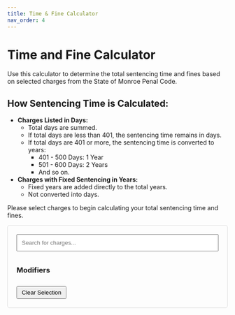 ```yaml
---
title: Time & Fine Calculator
nav_order: 4
---
```


# Time and Fine Calculator

Use this calculator to determine the total sentencing time and fines based on selected charges from the State of Monroe Penal Code.

## How Sentencing Time is Calculated:

- **Charges Listed in Days:**
  - Total days are summed.
  - If total days are less than 401, the sentencing time remains in days.
  - If total days are 401 or more, the sentencing time is converted to years:
    - 401 - 500 Days: 1 Year
    - 501 - 600 Days: 2 Years
    - And so on.
- **Charges with Fixed Sentencing in Years:**
  - Fixed years are added directly to the total years.
  - Not converted into days.

Please select charges to begin calculating your total sentencing time and fines.

<div id="calculator">
  <input type="text" id="search" placeholder="Search for charges...">
  <div id="searchResults"></div>
  <div id="selectedCharges"></div>
  <h3>Modifiers</h3>
  <div id="modifiers"></div>
  <div id="totalSentence"></div>
  <div id="totalFine"></div>
  <button id="clearButton">Clear Selection</button>
</div>

<script>
const penalCode = [
  { code: "P.C. 1101", name: "Capital Murder", maxTime: "HUT", maxFine: "N/A", timeUnit: "years" },
  { code: "P.C. 1102", name: "Cannibalism", maxTime: "HUT", maxFine: "N/A", timeUnit: "years" },
  { code: "P.C. 1103", name: "Mayhem", maxTime: 3, maxFine: 300, timeUnit: "years" },
  { code: "P.C. 1104", name: "Insurrection", maxTime: 7, maxFine: 300, timeUnit: "years" },
  { code: "P.C. 1105", name: "Torture", maxTime: 3, maxFine: 0, timeUnit: "years" },
  { code: "P.C. 2101", name: "1st Degree Murder", maxTime: "HUT", maxFine: 0, timeUnit: "years" },
  { code: "P.C. 2102", name: "Attempted 1st Degree Murder", maxTime: 1, maxFine: 200, timeUnit: "years" },
  { code: "P.C. 2103", name: "Vandalism of a Native Site", maxTime: 120, maxFine: 250, timeUnit: "days" },
  { code: "P.C. 2104", name: "Unlawful Escape", maxTime: 1, maxFine: 200, timeUnit: "years" },
  { code: "P.C. 2105", name: "Corruption", maxTime: "HUT", maxFine: 0, timeUnit: "years" },
  { code: "P.C. 2106", name: "Bank Robbery", maxTime: 300, maxFine: 125, timeUnit: "days" },
  { code: "P.C. 2107", name: "Poss. of Explosive Weapons", maxTime: 120, maxFine: 80, timeUnit: "days" },
  { code: "P.C. 2201", name: "2nd Degree Murder", maxTime: 5, maxFine: 0, timeUnit: "years" },
  { code: "P.C. 2202", name: "Manslaughter", maxTime: 1, maxFine: 100, timeUnit: "years" },
  { code: "P.C. 2203", name: "Failure to Appear", maxTime: "HUT", maxFine: 0, timeUnit: "years" },
  { code: "P.C. 2204", name: "Unsanctioned Dueling", maxTime: 1, maxFine: 150, timeUnit: "years" },
  { code: "P.C. 2205", name: "Aggravated Battery", maxTime: 180, maxFine: 80, timeUnit: "days" },
  { code: "P.C. 2206", name: "Kidnapping or False Imprisonment", maxTime: 120, maxFine: 100, timeUnit: "days" },
  { code: "P.C. 2207", name: "Extortion", maxTime: 60, maxFine: 80, timeUnit: "days" },
  { code: "P.C. 2301", name: "Arson", maxTime: 300, maxFine: 150, timeUnit: "days" },
  { code: "P.C. 2302", name: "Grand Theft", maxTime: 60, maxFine: 200, timeUnit: "days" },
  { code: "P.C. 2303", name: "Fraud", maxTime: 60, maxFine: 60, timeUnit: "days" },
  { code: "P.C. 2304", name: "Obstruction of Justice", maxTime: 60, maxFine: 50, timeUnit: "days" },
  { code: "P.C. 2305", name: "Business Robbery", maxTime: 100, maxFine: 70, timeUnit: "days" },
  { code: "P.C. 2306", name: "Perjury", maxTime: 1, maxFine: 0, timeUnit: "years" },
  { code: "P.C. 2307", name: "Negligence of Duty", maxTime: 1, maxFine: 0, timeUnit: "years" },
  { code: "P.C. 2308", name: "Manufacturing Illegal Goods and Weapons", maxTime: 1, maxFine: 250, timeUnit: "years" },
  { code: "P.C. 2309", name: "Smuggling or Distribution of Illegal Items", maxTime: 60, maxFine: 100, timeUnit: "days" },
  { code: "P.C. 2310", name: "Handling Stolen Goods", maxTime: 60, maxFine: 70, timeUnit: "days" },
  { code: "P.C. 2311", name: "Illegal Manufacturing of Marijuana", maxTime: 120, maxFine: 150, timeUnit: "days" },
  { code: "P.C. 2312", name: "Robbery", maxTime: 60, maxFine: 50, timeUnit: "days" },
  { code: "P.C. 3101", name: "Battery", maxTime: 30, maxFine: 20, timeUnit: "days" },
  { code: "P.C. 3102", name: "Criminal Threats", maxTime: 20, maxFine: 10, timeUnit: "days" },
  { code: "P.C. 3103", name: "False Impersonation", maxTime: 60, maxFine: 50, timeUnit: "days" },
  { code: "P.C. 3104", name: "False Report of a Crime", maxTime: 120, maxFine: 80, timeUnit: "days" },
  { code: "P.C. 3105", name: "Evading a Law Enforcement Officer", maxTime: 30, maxFine: 40, timeUnit: "days" },
  { code: "P.C. 3106", name: "Forgery", maxTime: 60, maxFine: 100, timeUnit: "days" },
  { code: "P.C. 3107", name: "Predatory Lending", maxTime: 60, maxFine: 150, timeUnit: "days" },
  { code: "P.C. 3108", name: "Bribery", maxTime: 60, maxFine: 60, timeUnit: "days" },
  { code: "P.C. 3109", name: "Blackmail", maxTime: 120, maxFine: 80, timeUnit: "days" },
  { code: "P.C. 3110", name: "Resisting Arrest", maxTime: 40, maxFine: 40, timeUnit: "days" },
  { code: "P.C. 3111", name: "Contempt of Court", maxTime: "HUT", maxFine: 0, timeUnit: "days" },
  { code: "P.C. 3201", name: "Poss. of Illegal Contraband/Weapons", maxTime: 30, maxFine: 30, timeUnit: "days" },
  { code: "P.C. 3202", name: "Destruction of Stabled Property", maxTime: 30, maxFine: 30, timeUnit: "days" },
  { code: "P.C. 3203", name: "Destruction of Livestock", maxTime: 120, maxFine: 100, timeUnit: "days" },
  { code: "P.C. 3204", name: "Graveyard Vandalism, Disinterment, or Desecration of a Body", maxTime: 30, maxFine: 40, timeUnit: "days" },
  { code: "P.C. 3205", name: "Failure to Obey a Lawful Order", maxTime: 30, maxFine: 0, timeUnit: "days" },
  { code: "P.C. 3206", name: "Vigilantism", maxTime: 60, maxFine: 0, timeUnit: "days" },
  { code: "P.C. 3207", name: "Petty Theft", maxTime: 30, maxFine: 20, timeUnit: "days" },
  { code: "P.C. 3208", name: "Horse Theft", maxTime: 50, maxFine: 25, timeUnit: "days" },
  { code: "P.C. 3301", name: "Failure to Pay a Fine", maxTime: 0, maxFine: 0, timeUnit: "days" },
  { code: "P.C. 3302", name: "Failure to Identify", maxTime: 0, maxFine: 20, timeUnit: "days" },
  { code: "P.C. 3303", name: "Disturbing the Peace", maxTime: 30, maxFine: 10, timeUnit: "days" },
  { code: "P.C. 3304", name: "Vandalism", maxTime: 30, maxFine: 30, timeUnit: "days" },
  { code: "P.C. 3305", name: "Poaching", maxTime: 30, maxFine: 20, timeUnit: "days" },
  { code: "P.C. 3306", name: "Trespassing", maxTime: 20, maxFine: 20, timeUnit: "days" },
  { code: "P.C. 4101", name: "Excessive Speeds", maxTime: 0, maxFine: 10, timeUnit: "days" },
  { code: "P.C. 4102", name: "Brandishing a Weapon", maxTime: 0, maxFine: 10, timeUnit: "days" },
  { code: "P.C. 4103", name: "Covering the Face", maxTime: 0, maxFine: 10, timeUnit: "days" }
];

const penalCodeModifiers = [
  { code: "P.C. 5101", name: "Aiding and Abetting", timeModifier: 0.5, fineModifier: 0 },
  { code: "P.C. 5102", name: "Public Servants Enhancement", additionalTime: 60, timeUnit: "days" },
  { code: "P.C. 5103", name: "Threat to Society", additionalTime: 3, timeUnit: "years" },
  { code: "P.C. 5104", name: "Habitual Offender", additionalTime: 100, timeUnit: "days" },
  { code: "P.C. 5105", name: "Public Nuisance Offender", additionalTime: 60, timeUnit: "days" }
];  

let selectedCharges = [];

function searchCharges() {
  const searchTerm = document.getElementById('search').value.toLowerCase();
  const results = penalCode.filter(charge => 
    charge.code.toLowerCase().includes(searchTerm) || 
    charge.name.toLowerCase().includes(searchTerm)
  );
  displaySearchResults(results);
}

function displaySearchResults(results) {
  const resultsDiv = document.getElementById('searchResults');
  resultsDiv.innerHTML = '';
  results.forEach(charge => {
    const chargeDiv = document.createElement('div');
    chargeDiv.innerHTML = `${charge.code} - ${charge.name} (Max: ${charge.maxTime} ${charge.timeUnit}, $${charge.maxFine})`;
    chargeDiv.onclick = () => addCharge(charge);
    resultsDiv.appendChild(chargeDiv);
  });
}

function addCharge(charge) {
  selectedCharges.push(charge);
  updateSelectedCharges();
  calculateTotal();
}

function updateSelectedCharges() {
  const selectedDiv = document.getElementById('selectedCharges');
  selectedDiv.innerHTML = '';
  selectedCharges.forEach(charge => {
    const chargeDiv = document.createElement('div');
    chargeDiv.innerHTML = `${charge.code} - ${charge.name} (${charge.maxTime} ${charge.timeUnit}, $${charge.maxFine})`;
    selectedDiv.appendChild(chargeDiv);
  });
}

function calculateTotal() {
  let totalDays = 0;
  let totalYears = 0;
  let totalFine = 0;

  selectedCharges.forEach(charge => {
    if (charge.timeUnit === 'days') {
      totalDays += charge.maxTime;
    } else if (charge.timeUnit === 'years') {
      totalYears += charge.maxTime;
    }
    totalFine += charge.maxFine;
  });

  // Convert days to years if necessary
  if (totalDays >= 401) {
    totalYears += Math.floor((totalDays - 301) / 100);
    totalDays = totalDays % 100;
  }

  // Display results
  const sentenceDiv = document.getElementById('totalSentence');
  sentenceDiv.innerHTML = `Total Time: ${totalYears > 0 ? totalYears + ' Years' : ''} ${totalDays > 0 ? totalDays + ' Days' : ''}`.trim();
  
  const fineDiv = document.getElementById('totalFine');
  fineDiv.innerHTML = `Total Fine: $${totalFine}`;
}

function clearSelection() {
  selectedCharges = [];
  updateSelectedCharges();
  calculateTotal();
}

// Event listeners
document.getElementById('search').addEventListener('input', searchCharges);
document.getElementById('clearButton').addEventListener('click', clearSelection);
</script>

<style>
#calculator {
  max-width: 600px;
  margin: 0 auto;
  padding: 20px;
  border: 1px solid #ddd;
  border-radius: 5px;
}

#search {
  width: 100%;
  padding: 10px;
  margin-bottom: 10px;
}

#searchResults div, #selectedCharges div {
  padding: 5px;
  cursor: pointer;
}

#searchResults div:hover {
  background-color: #f0f0f0;
}

#totalSentence, #totalFine {
  font-weight: bold;
  margin-top: 10px;
}

#clearButton {
  margin-top: 10px;
  padding: 5px 10px;
}
</style>

